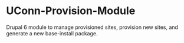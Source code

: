 UConn-Provision-Module
======================

Drupal 6 module to manage provisioned sites, provision new sites, and generate a new base-install package.